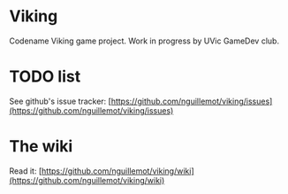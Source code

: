 Viking
=================

Codename Viking game project. Work in progress by UVic GameDev club.

TODO list
=================

See github's issue tracker: [https://github.com/nguillemot/viking/issues](https://github.com/nguillemot/viking/issues)

The wiki
=================

Read it: [https://github.com/nguillemot/viking/wiki](https://github.com/nguillemot/viking/wiki)
